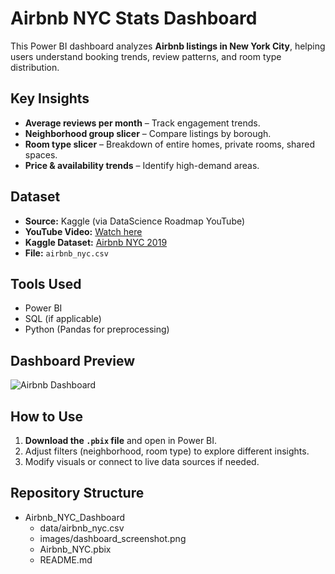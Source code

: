 # Airbnb NYC Stats Dashboard  

This Power BI dashboard analyzes **Airbnb listings in New York City**, helping users understand booking trends, review patterns, and room type distribution.

## Key Insights  
- **Average reviews per month** – Track engagement trends.  
- **Neighborhood group slicer** – Compare listings by borough.  
- **Room type slicer** – Breakdown of entire homes, private rooms, shared spaces.  
- **Price & availability trends** – Identify high-demand areas.  

## Dataset  
- **Source:** Kaggle (via DataScience Roadmap YouTube)  
- **YouTube Video:** [Watch here](https://www.youtube.com/watch?v=qiLViMzzANE&list=PL7RSbI9s6KhhQqxFpkPVCHykgrWPK41gS)  
- **Kaggle Dataset:** [Airbnb NYC 2019](https://www.kaggle.com/dgomonov/new-york-city-airbnb-open-data)  
- **File:** `airbnb_nyc.csv`  

## Tools Used  
- Power BI  
- SQL (if applicable)  
- Python (Pandas for preprocessing)  

## Dashboard Preview  
![Airbnb Dashboard](link-to-image)  

## How to Use  
1. **Download the `.pbix` file** and open in Power BI.  
2. Adjust filters (neighborhood, room type) to explore different insights.  
3. Modify visuals or connect to live data sources if needed.  

## Repository Structure  
- Airbnb_NYC_Dashboard
  - data/airbnb_nyc.csv
  - images/dashboard_screenshot.png
  - Airbnb_NYC.pbix
  - README.md



